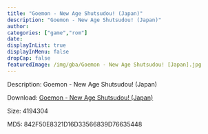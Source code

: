 ```yaml
---
title: "Goemon - New Age Shutsudou! (Japan)"
description: "Goemon - New Age Shutsudou! (Japan)"
author: 
categories: ["game","rom"]
date: 
displayInList: true
displayInMenu: false
dropCap: false
featuredImage: /img/gba/Goemon - New Age Shutsudou! [Japan].jpg
---
```


Description: Goemon - New Age Shutsudou! (Japan)

Download: <a style="text-decoration:underline;" href="https://mega.nz/#!rCYShQYC!1WYVGNA_2WqusmUmVfxVg7CTQLMrDC7bT8oJLTK3_7c" target = "_blank" rel = "nofollow" > Goemon - New Age Shutsudou! (Japan)</a>

Size: 4194304

MD5: 842F50E8321D16D33566839D76635448

